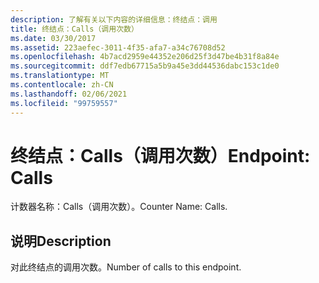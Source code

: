 ```yaml
---
description: 了解有关以下内容的详细信息：终结点：调用
title: 终结点：Calls（调用次数）
ms.date: 03/30/2017
ms.assetid: 223aefec-3011-4f35-afa7-a34c76708d52
ms.openlocfilehash: 4b7acd2959e44352e206d25f3d47be4b31f8a84e
ms.sourcegitcommit: ddf7edb67715a5b9a45e3dd44536dabc153c1de0
ms.translationtype: MT
ms.contentlocale: zh-CN
ms.lasthandoff: 02/06/2021
ms.locfileid: "99759557"
---
```

# <a name="endpoint-calls"></a><span data-ttu-id="ec38e-103">终结点：Calls（调用次数）</span><span class="sxs-lookup"><span data-stu-id="ec38e-103">Endpoint: Calls</span></span>

<span data-ttu-id="ec38e-104">计数器名称：Calls（调用次数）。</span><span class="sxs-lookup"><span data-stu-id="ec38e-104">Counter Name: Calls.</span></span>  
  
## <a name="description"></a><span data-ttu-id="ec38e-105">说明</span><span class="sxs-lookup"><span data-stu-id="ec38e-105">Description</span></span>  

 <span data-ttu-id="ec38e-106">对此终结点的调用次数。</span><span class="sxs-lookup"><span data-stu-id="ec38e-106">Number of calls to this endpoint.</span></span>
